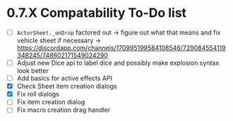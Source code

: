 # 0.7.X Compatability To-Do list

- [ ] `ActorSheet._onDrop` factored out -> figure out what that means and fix vehicle sheet if necessary -> https://discordapp.com/channels/170995199584108546/729084554119348245/748602171549024290
- [ ] Adjust new Dice api to label dice and possibly make explosion syntax look better
- [ ] Add basics for active effects API
- [x] Check Sheet item creation dialogs
- [x] Fix roll dialogs
- [ ] Fix item creation dialog
- [ ] Fix macro creation drag handler
